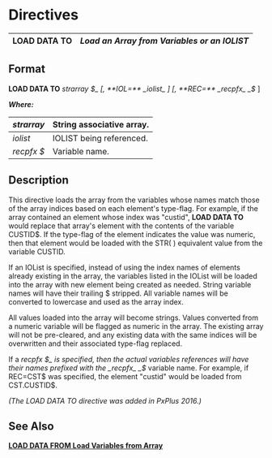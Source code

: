 # Directives

**LOAD DATA TO** |  **_Load an Array from Variables or an IOLIST_**  
---|---  
  
## Format

**LOAD DATA TO**  _strarray_ _$_ [, **IOL=**  _iolist_ ] [, **REC=**  _recpfx_ _$_ ]

**_Where:_**

_strarray_ |  String associative array.  
---|---  
_iolist_ |  IOLIST being referenced.  
_recpfx_ _$_ |  Variable name.  
  
## Description

This directive loads the array from the variables whose names match those of the array indices based on each element's type-flag. For example, if the array contained an element whose index was "custid", **LOAD DATA TO** would replace that array's element with the contents of the variable CUSTID$. If the type-flag of the element indicates the value was numeric, then that element would be loaded with the STR( ) equivalent value from the variable CUSTID.

If an IOList is specified, instead of using the index names of elements already existing in the array, the variables listed in the IOList will be loaded into the array with new element being created as needed. String variable names will have their trailing $ stripped. All variable names will be converted to lowercase and used as the array index.

All values loaded into the array will become strings. Values converted from a numeric variable will be flagged as numeric in the array. The existing array will not be pre-cleared, and any existing data with the same indices will be overwritten and their associated type-flag replaced.

If a _recpfx_ _$_ is specified, then the actual variables references will have their names prefixed with the _recpfx_ _$_ variable name. For example, if REC=CST$ was specified, the element "custid" would be loaded from CST.CUSTID$.

_(The LOAD DATA TO directive was added in PxPlus 2016.)_

## See Also

**[LOAD DATA FROM Load Variables from Array](load_data_from.md)**

